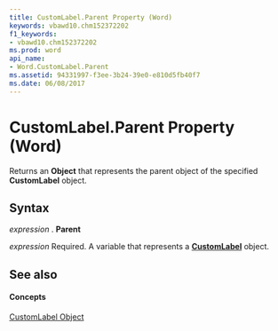 ```yaml
---
title: CustomLabel.Parent Property (Word)
keywords: vbawd10.chm152372202
f1_keywords:
- vbawd10.chm152372202
ms.prod: word
api_name:
- Word.CustomLabel.Parent
ms.assetid: 94331997-f3ee-3b24-39e0-e810d5fb40f7
ms.date: 06/08/2017
---
```



# CustomLabel.Parent Property (Word)

Returns an  **Object** that represents the parent object of the specified **CustomLabel** object.


## Syntax

 _expression_ . **Parent**

 _expression_ Required. A variable that represents a **[CustomLabel](Word.CustomLabel.md)** object.


## See also


#### Concepts


[CustomLabel Object](Word.CustomLabel.md)

